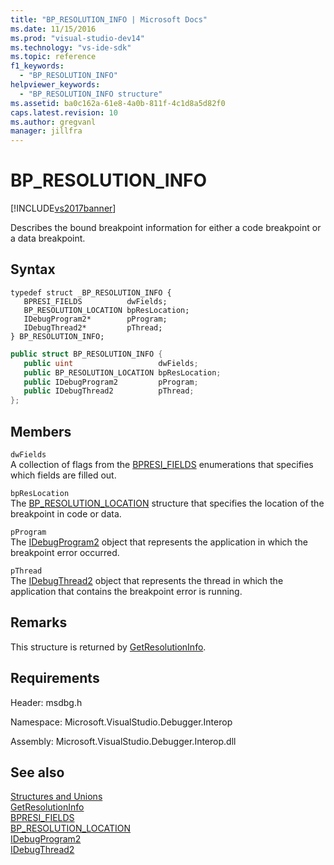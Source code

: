 ```yaml
---
title: "BP_RESOLUTION_INFO | Microsoft Docs"
ms.date: 11/15/2016
ms.prod: "visual-studio-dev14"
ms.technology: "vs-ide-sdk"
ms.topic: reference
f1_keywords: 
  - "BP_RESOLUTION_INFO"
helpviewer_keywords: 
  - "BP_RESOLUTION_INFO structure"
ms.assetid: ba0c162a-61e8-4a0b-811f-4c1d8a5d82f0
caps.latest.revision: 10
ms.author: gregvanl
manager: jillfra
---
```

# BP_RESOLUTION_INFO
[!INCLUDE[vs2017banner](../../../includes/vs2017banner.md)]

Describes the bound breakpoint information for either a code breakpoint or a data breakpoint.  
  
## Syntax  
  
```cpp#  
typedef struct _BP_RESOLUTION_INFO {   
   BPRESI_FIELDS          dwFields;  
   BP_RESOLUTION_LOCATION bpResLocation;  
   IDebugProgram2*        pProgram;  
   IDebugThread2*         pThread;  
} BP_RESOLUTION_INFO;  
```  
  
```csharp  
public struct BP_RESOLUTION_INFO {   
   public uint                   dwFields;  
   public BP_RESOLUTION_LOCATION bpResLocation;  
   public IDebugProgram2         pProgram;  
   public IDebugThread2          pThread;  
};  
```  
  
## Members  
 `dwFields`  
 A collection of flags from the [BPRESI_FIELDS](../../../extensibility/debugger/reference/bpresi-fields.md) enumerations that specifies which fields are filled out.  
  
 `bpResLocation`  
 The [BP_RESOLUTION_LOCATION](../../../extensibility/debugger/reference/bp-resolution-location.md) structure that specifies the location of the breakpoint in code or data.  
  
 `pProgram`  
 The [IDebugProgram2](../../../extensibility/debugger/reference/idebugprogram2.md) object that represents the application in which the breakpoint error occurred.  
  
 `pThread`  
 The [IDebugThread2](../../../extensibility/debugger/reference/idebugthread2.md) object that represents the thread in which the application that contains the breakpoint error is running.  
  
## Remarks  
 This structure is returned by [GetResolutionInfo](../../../extensibility/debugger/reference/idebugbreakpointresolution2-getresolutioninfo.md).  
  
## Requirements  
 Header: msdbg.h  
  
 Namespace: Microsoft.VisualStudio.Debugger.Interop  
  
 Assembly: Microsoft.VisualStudio.Debugger.Interop.dll  
  
## See also  
 [Structures and Unions](../../../extensibility/debugger/reference/structures-and-unions.md)   
 [GetResolutionInfo](../../../extensibility/debugger/reference/idebugbreakpointresolution2-getresolutioninfo.md)   
 [BPRESI_FIELDS](../../../extensibility/debugger/reference/bpresi-fields.md)   
 [BP_RESOLUTION_LOCATION](../../../extensibility/debugger/reference/bp-resolution-location.md)   
 [IDebugProgram2](../../../extensibility/debugger/reference/idebugprogram2.md)   
 [IDebugThread2](../../../extensibility/debugger/reference/idebugthread2.md)
